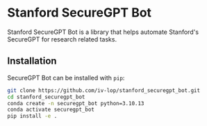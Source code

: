 # Stanford SecureGPT Bot

Stanford SecureGPT Bot is a library that helps automate Stanford's SecureGPT for research related tasks.

## Installation
SecureGPT Bot can be installed with `pip`:
```bash
git clone https://github.com/iv-lop/stanford_securegpt_bot.git
cd stanford_securegpt_bot
conda create -n securegpt_bot python=3.10.13
conda activate securegpt_bot
pip install -e .
```